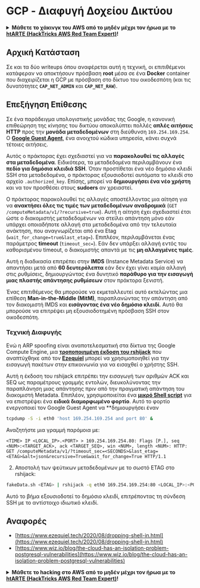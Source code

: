 # GCP - Διαφυγή Δοχείου Δικτύου

<details>

<summary><strong>Μάθετε το χάκινγκ του AWS από το μηδέν μέχρι τον ήρωα με το</strong> <a href="https://training.hacktricks.xyz/courses/arte"><strong>htARTE (HackTricks AWS Red Team Expert)</strong></a><strong>!</strong></summary>

Άλλοι τρόποι υποστήριξης του HackTricks:

* Εάν θέλετε να δείτε την **εταιρεία σας να διαφημίζεται στο HackTricks** ή να **κατεβάσετε το HackTricks σε μορφή PDF** ελέγξτε τα [**ΣΧΕΔΙΑ ΣΥΝΔΡΟΜΗΣ**](https://github.com/sponsors/carlospolop)!
* Αποκτήστε το [**επίσημο PEASS & HackTricks swag**](https://peass.creator-spring.com)
* Ανακαλύψτε [**την Οικογένεια PEASS**](https://opensea.io/collection/the-peass-family), τη συλλογή μας από αποκλειστικά [**NFTs**](https://opensea.io/collection/the-peass-family)
* **Εγγραφείτε στη** 💬 [**ομάδα Discord**](https://discord.gg/hRep4RUj7f) ή στη [**ομάδα telegram**](https://t.me/peass) ή **ακολουθήστε** με στο **Twitter** 🐦 [**@carlospolopm**](https://twitter.com/carlospolopm)**.**
* **Μοιραστείτε τα χάκινγκ κόλπα σας υποβάλλοντας PRs στα** [**HackTricks**](https://github.com/carlospolop/hacktricks) και [**HackTricks Cloud**](https://github.com/carlospolop/hacktricks-cloud) αποθετήρια του github.

</details>

## Αρχική Κατάσταση

Σε και τα δύο writeups όπου αναφέρεται αυτή η τεχνική, οι επιτιθέμενοι κατάφεραν να αποκτήσουν πρόσβαση **root** μέσα σε ένα **Docker** container που διαχειρίζεται η GCP με πρόσβαση στο δίκτυο του οικοδεσπότη (και τις δυνατότητες **`CAP_NET_ADMIN`** και **`CAP_NET_RAW`**).

## Επεξήγηση Επίθεσης

Σε ένα παράδειγμα υπολογιστικής μονάδας της Google, η κανονική επιθεώρηση της κίνησης του δικτύου αποκαλύπτει πολλές **απλές αιτήσεις HTTP** προς την **μονάδα μεταδεδομένων** στη διεύθυνση `169.254.169.254`. Ο [**Google Guest Agent**](https://github.com/GoogleCloudPlatform/guest-agent), ένα ανοιχτού κώδικα υπηρεσία, κάνει συχνά τέτοιες αιτήσεις.

Αυτός ο πράκτορας έχει σχεδιαστεί για να **παρακολουθεί τις αλλαγές στα μεταδεδομένα**. Ειδικότερα, τα μεταδεδομένα περιλαμβάνουν ένα **πεδίο για δημόσια κλειδιά SSH**. Όταν προστίθεται ένα νέο δημόσιο κλειδί SSH στα μεταδεδομένα, ο πράκτορας εξουσιοδοτεί αυτόματα το κλειδί στο αρχείο `.authorized_key`. Επίσης, μπορεί να **δημιουργήσει ένα νέο χρήστη** και να τον προσθέσει στους **sudoers** αν χρειαστεί.

Ο πράκτορας παρακολουθεί τις αλλαγές αποστέλλοντας μια αίτηση για να **ανακτήσει όλες τις τιμές των μεταδεδομένων αναδρομικά** (`GET /computeMetadata/v1/?recursive=true`). Αυτή η αίτηση έχει σχεδιαστεί έτσι ώστε ο διακομιστής μεταδεδομένων να στείλει απάντηση μόνο εάν υπάρχει οποιαδήποτε αλλαγή στα μεταδεδομένα από την τελευταία ανάκτηση, που αναγνωρίζεται από ένα Etag (`wait_for_change=true&last_etag=`). Επιπλέον, περιλαμβάνεται ένας παράμετρος **timeout** (`timeout_sec=`). Εάν δεν υπάρξει αλλαγή εντός του καθορισμένου timeout, ο διακομιστής απαντά με τις **μη αλλαγμένες τιμές**.

Αυτή η διαδικασία επιτρέπει στην **IMDS** (Instance Metadata Service) να απαντήσει μετά από **60 δευτερόλεπτα** εάν δεν έχει γίνει καμία αλλαγή στις ρυθμίσεις, δημιουργώντας ένα δυνητικό **παράθυρο για την εισαγωγή μιας πλαστής απάντησης ρυθμίσεων** στον πράκτορα ξενιστή.

Ένας επιτιθέμενος θα μπορούσε να εκμεταλλευτεί αυτό εκτελώντας μια επίθεση **Man-in-the-Middle (MitM)**, παραπλανώντας την απάντηση από τον διακομιστή IMDS και **εισάγοντας ένα νέο δημόσιο κλειδί**. Αυτό θα μπορούσε να επιτρέψει μη εξουσιοδοτημένη πρόσβαση SSH στον οικοδεσπότη.

### Τεχνική Διαφυγής

Ενώ η ARP spoofing είναι αναποτελεσματική στα δίκτυα της Google Compute Engine, μια [**τροποποιημένη έκδοση του rshijack**](https://github.com/ezequielpereira/rshijack) που αναπτύχθηκε από τον [**Ezequiel**](https://www.ezequiel.tech/2020/08/dropping-shell-in.html) μπορεί να χρησιμοποιηθεί για την εισαγωγή πακέτων στην επικοινωνία για να εισαχθεί ο χρήστης SSH.

Αυτή η έκδοση του rshijack επιτρέπει την εισαγωγή των αριθμών ACK και SEQ ως παραμέτρους γραμμής εντολών, διευκολύνοντας την παραπλάνηση μιας απάντησης πριν από την πραγματική απάντηση του διακομιστή Metadata. Επιπλέον, χρησιμοποιείται ένα [**μικρό Shell script**](https://gist.github.com/ezequielpereira/914c2aae463409e785071213b059f96c#file-fakedata-sh) για να επιστρέψει ένα **ειδικά διαμορφωμένο φορτίο**. Αυτό το φορτίο ενεργοποιεί τον Google Guest Agent να **δημιουργήσει έναν
```bash
tcpdump -S -i eth0 'host 169.254.169.254 and port 80' &
```
Αναζητήστε μια γραμμή παρόμοια με:
```
<TIME> IP <LOCAL_IP>.<PORT> > 169.254.169.254.80: Flags [P.], seq <NUM>:<TARGET_ACK>, ack <TARGET_SEQ>, win <NUM>, length <NUM>: HTTP: GET /computeMetadata/v1/?timeout_sec=<SECONDS>&last_etag=<ETAG>&alt=json&recursive=True&wait_for_change=True HTTP/1.1
```
2. Αποστολή των ψεύτικων μεταδεδομένων με το σωστό ETAG στο rshijack:
```bash
fakeData.sh <ETAG> | rshijack -q eth0 169.254.169.254:80 <LOCAL_IP>:<PORT> <TARGET_SEQ> <TARGET_ACK>; ssh -i id_rsa -o StrictHostKeyChecking=no wouter@localhost
```
Αυτό το βήμα εξουσιοδοτεί το δημόσιο κλειδί, επιτρέποντας τη σύνδεση SSH με το αντίστοιχο ιδιωτικό κλειδί.


## Αναφορές

* [https://www.ezequiel.tech/2020/08/dropping-shell-in.html](https://www.ezequiel.tech/2020/08/dropping-shell-in.html)
* [https://www.wiz.io/blog/the-cloud-has-an-isolation-problem-postgresql-vulnerabilities](https://www.wiz.io/blog/the-cloud-has-an-isolation-problem-postgresql-vulnerabilities)

<details>

<summary><strong>Μάθετε το hacking στο AWS από το μηδέν μέχρι τον ήρωα με το</strong> <a href="https://training.hacktricks.xyz/courses/arte"><strong>htARTE (HackTricks AWS Red Team Expert)</strong></a><strong>!</strong></summary>

Άλλοι τρόποι για να υποστηρίξετε το HackTricks:

* Εάν θέλετε να δείτε την **εταιρεία σας να διαφημίζεται στο HackTricks** ή να **κατεβάσετε το HackTricks σε μορφή PDF**, ελέγξτε τα [**ΣΧΕΔΙΑ ΣΥΝΔΡΟΜΗΣ**](https://github.com/sponsors/carlospolop)!
* Αποκτήστε το [**επίσημο PEASS & HackTricks swag**](https://peass.creator-spring.com)
* Ανακαλύψτε [**The PEASS Family**](https://opensea.io/collection/the-peass-family), τη συλλογή μας από αποκλειστικά [**NFTs**](https://opensea.io/collection/the-peass-family)
* **Συμμετάσχετε στη** 💬 [**ομάδα Discord**](https://discord.gg/hRep4RUj7f) ή στη [**ομάδα telegram**](https://t.me/peass) ή **ακολουθήστε** με στο **Twitter** 🐦 [**@carlospolopm**](https://twitter.com/carlospolopm)**.**
* **Μοιραστείτε τα κόλπα σας για το hacking υποβάλλοντας PRs στα** [**HackTricks**](https://github.com/carlospolop/hacktricks) και [**HackTricks Cloud**](https://github.com/carlospolop/hacktricks-cloud) αποθετήρια του github.

</details>
